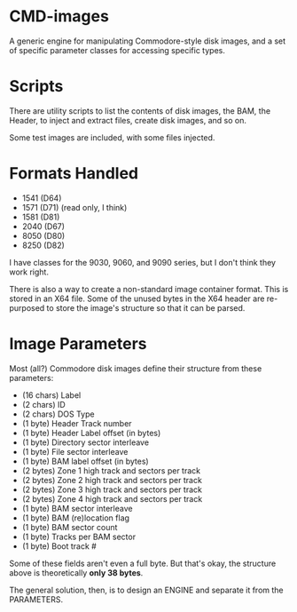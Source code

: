 # CMD-images
A generic engine for manipulating Commodore-style disk images, and a set 
of specific parameter classes for accessing specific types.

# Scripts
There are utility scripts to list the contents of disk images, the BAM, 
the Header, to inject and extract files, create disk images, and so on.

Some test images are included, with some files injected.

# Formats Handled
- 1541 (D64)
- 1571 (D71) (read only, I think)
- 1581 (D81)
- 2040 (D67)
- 8050 (D80)
- 8250 (D82)

I have classes for the 9030, 9060, and 9090 series, but I don't think they work right.

There is also a way to create a non-standard image container format.
This is stored in an X64 file.  Some of the unused bytes in the X64 header
are re-purposed to store the image's structure so that it can be parsed.

# Image Parameters
Most (all?) Commodore disk images define their structure from these parameters:

* (16 chars) Label
* (2 chars) ID
* (2 chars) DOS Type
* (1 byte) Header Track number
* (1 byte) Header Label offset (in bytes)
* (1 byte) Directory sector interleave
* (1 byte) File sector interleave
* (1 byte) BAM label offset (in bytes)
* (2 bytes) Zone 1 high track and sectors per track
* (2 bytes) Zone 2 high track and sectors per track
* (2 bytes) Zone 3 high track and sectors per track
* (2 bytes) Zone 4 high track and sectors per track
* (1 byte) BAM sector interleave
* (1 byte) BAM (re)location flag
* (1 byte) BAM sector count
* (1 byte) Tracks per BAM sector
* (1 byte) Boot track #

Some of these fields aren't even a full byte.  But that's okay, the structure
above is theoretically **only 38 bytes**.

The general solution, then, is to design an ENGINE and separate it from
the PARAMETERS.

